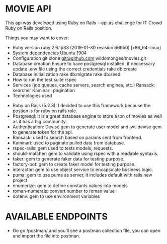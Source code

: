 # MOVIE API

This api was developed using Ruby on Rails --api as challenge for IT Crowd Ruby on Rails position.

Things you may want to cover:

* Ruby version
ruby 2.6.1p33 (2019-01-30 revision 66950) [x86_64-linux]
* System dependencies
Ubuntu 1904
* Configuration
git clone git@github.com:wildomonges/movies.git
* Database creation
Ensure to have postgresql installed, if neccessary update .env file using the correct credentials
rake db:create
* Database initialization
rake db:migrate
rake db:seed
* How to run the test suite
rspec
* Services (job queues, cache servers, search engines, etc.)
Ransack: searcher
Kaminari: pagination
* Technologies used
- Ruby on Rails (5.2.3): I decided to use this framework because the postion is for ruby on rails role.
- Postgresql: It is a great database engine to store a ton of movies as well as it has a big community.
- Authentication: Devise gem to generate user model and jwt-devise gem to generate token for the api.
- Ransack: used to search based on params sent from frontend.
- Kaminari: used to paginate pulled data from database.
- rspec-rails: gem used to tests models, requests.
- should-matcher: gem to validate using rspec with a readable syntaxis.
- faker: gem to generate faker data for testing purpose.
- factory-bot: gem to create faker model for testing purpose.
- interactor: gem to use object service to encapsulate business logic.
- puma: gem to use puma as server, it includes default with rails new project.
- enumerize: gem to define constants values into models
- roman-numerals: convert number to roman value
- dotenv: gem to use environment variables
# AVAILABLE ENDPOINTS
* Go go /postman/ and you'll see a postman collection file, you can open and import the file into postman.
